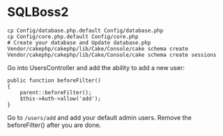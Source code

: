 SQLBoss2
========

```
cp Config/database.php.default Config/database.php
cp Config/core.php.default Config/core.php
# Create your database and Update database.php
Vendor/cakephp/cakephp/lib/Cake/Console/cake schema create
Vendor/cakephp/cakephp/lib/Cake/Console/cake schema create sessions
```

Go into UsersController and add the ability to add a new user:

```
public function beforeFilter()
{
    parent::beforeFilter();
    $this->Auth->allow('add');
}
```

Go to ```/users/add``` and add your default admin users. Remove the beforeFilter() after you are done.